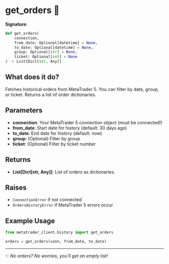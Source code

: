 # get_orders 📜

**Signature:**
```python
def get_orders(
    connection,
    from_date: Optional[datetime] = None,
    to_date: Optional[datetime] = None,
    group: Optional[str] = None,
    ticket: Optional[int] = None
) -> List[Dict[str, Any]]
```

## What does it do?
Fetches historical orders from MetaTrader 5. You can filter by date, group, or ticket. Returns a list of order dictionaries.

## Parameters
- **connection**: Your MetaTrader 5 connection object (must be connected!)
- **from_date**: Start date for history (default: 30 days ago)
- **to_date**: End date for history (default: now)
- **group**: (Optional) Filter by group
- **ticket**: (Optional) Filter by ticket number

## Returns
- **List[Dict[str, Any]]**: List of orders as dictionaries.

## Raises
- `ConnectionError` if not connected
- `OrdersHistoryError` if MetaTrader 5 errors occur

## Example Usage
```python
from metatrader_client.history import get_orders

orders = get_orders(conn, from_date, to_date)
```

---

✨ _No orders? No worries, you’ll get an empty list!_
